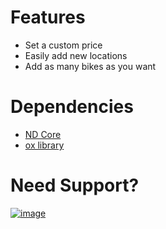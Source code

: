 # Features
* Set a custom price
* Easily add new locations
* Add as many bikes as you want

# Dependencies
* [ND Core](https://github.com/ND-Framework/ND_Core)
* [ox library](https://github.com/overextended/ox_lib)

# Need Support?
[![image](https://user-images.githubusercontent.com/71755882/196006772-18ece57c-21c1-4273-85eb-fcfda95aeb01.png)](https://discord.gg/mBCmMSVcvJ)
